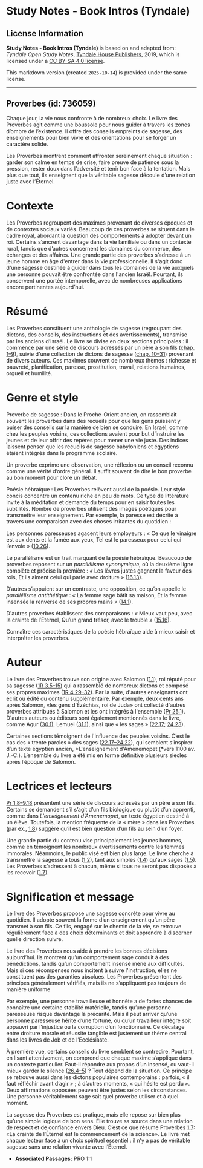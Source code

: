 # Study Notes - Book Intros (Tyndale)

## License Information

**Study Notes - Book Intros (Tyndale)** is based on and adapted from: _Tyndale Open Study Notes_, [Tyndale House Publishers](https://tyndaleopenresources.com/), 2019, which is licensed under a [CC BY-SA 4.0 license](https://creativecommons.org/licenses/by-sa/4.0/legalcode.en).

This markdown version (created `2025-10-14`) is provided under the same license.



--------------------------------

## Proverbes (id: 736059)

Chaque jour, la vie nous confronte à de nombreux choix. Le livre des Proverbes agit comme une boussole pour nous guider à travers les zones d’ombre de l’existence. Il offre des conseils empreints de sagesse, des enseignements pour bien vivre et des orientations pour se forger un caractère solide.

Les Proverbes montrent comment affronter sereinement chaque situation : garder son calme en temps de crise, faire preuve de patience sous la pression, rester doux dans l’adversité et tenir bon face à la tentation. Mais plus que tout, ils enseignent que la véritable sagesse découle d’une relation juste avec l’Éternel.

Contexte
========

Les Proverbes regroupent des maximes provenant de diverses époques et de contextes sociaux variés. Beaucoup de ces proverbes se situent dans le cadre royal, abordant la question des comportements à adopter devant un roi. Certains s’ancrent davantage dans la vie familiale ou dans un contexte rural, tandis que d’autres concernent les domaines du commerce, des échanges et des affaires. Une grande partie des proverbes s’adresse à un jeune homme en âge d'entrer dans la vie professionnelle. Il s'agit donc d'une sagesse destinée à guider dans tous les domaines de la vie auxquels une personne pouvait être confrontée dans l'ancien Israël. Pourtant, ils conservent une portée intemporelle, avec de nombreuses applications encore pertinentes aujourd’hui.

Résumé
======

Les Proverbes constituent une anthologie de sagesse (regroupant des dictons, des conseils, des instructions et des avertissements), transmise par les anciens d’Israël. Le livre se divise en deux sections principales : il commence par une série de discours adressés par un père à son fils ([chap. 1–9](https://ref.ly/Prov1:1-Prov9:18)), suivie d'une collection de dictons de sagesse ([chap. 10–31](https://ref.ly/Prov10:1-Prov31:31)) provenant de divers auteurs. Ces maximes couvrent de nombreux thèmes : richesse et pauvreté, planification, paresse, prostitution, travail, relations humaines, orgueil et humilité.

Genre et style
==============

Proverbe de sagesse : Dans le Proche\-Orient ancien, on rassemblait souvent les proverbes dans des recueils pour que les gens puissent y puiser des conseils sur la manière de bien se conduire. En Israël, comme chez les peuples voisins, ces collections avaient pour but d’instruire les jeunes et de leur offrir des repères pour mener une vie juste. Des indices laissent penser que les recueils de sagesse babyloniens et égyptiens étaient intégrés dans le programme scolaire.

Un proverbe exprime une observation, une réflexion ou un conseil reconnu comme une vérité d’ordre général. Il suffit souvent de dire le bon proverbe au bon moment pour clore un débat.

Poésie hébraïque : Les Proverbes relèvent aussi de la poésie. Leur style concis concentre un contenu riche en peu de mots. Ce type de littérature invite à la méditation et demande du temps pour en saisir toutes les subtilités. Nombre de proverbes utilisent des images poétiques pour transmettre leur enseignement. Par exemple, la paresse est décrite à travers une comparaison avec des choses irritantes du quotidien :

Les personnes paresseuses agacent leurs employeurs : *«* Ce que le vinaigre est aux dents et la fumée aux yeux, Tel est le paresseux pour celui qui l’envoie *»* ([10\.26](https://ref.ly/Prov10:26)).

Le parallélisme est un trait marquant de la poésie hébraïque. Beaucoup de proverbes reposent sur un *parallélisme synonymique*, où la deuxième ligne complète et précise la première : *«* Les lèvres justes gagnent la faveur des rois, Et ils aiment celui qui parle avec droiture *»* ([16\.13](https://ref.ly/Prov16:13)).

D’autres s’appuient sur un contraste, une opposition, ce qu’on appelle le *parallélisme antithétique* : *«* La femme sage bâtit sa maison, Et la femme insensée la renverse de ses propres mains *»* ([14\.1](https://ref.ly/Prov14:1)).

D'autres proverbes établissent des comparaisons : *«* Mieux vaut peu, avec la crainte de l’Éternel, Qu’un grand trésor, avec le trouble *»* ([15\.16](https://ref.ly/Prov15:16)).

Connaître ces caractéristiques de la poésie hébraïque aide à mieux saisir et interpréter les proverbes.

Auteur
======

Le livre des Proverbes trouve son origine avec Salomon ([1\.1](https://ref.ly/Prov1:1)), roi réputé pour sa sagesse ([1R 3\.5–15](https://ref.ly/1Kgs3:5-1Kgs3:15)) qui a rassemblé de nombreux dictons et composé ses propres maximes ([1R 4\.29–32](https://ref.ly/1Kgs4:29-1Kgs4:32)). Par la suite, d'autres enseignants ont écrit ou édité du contenu supplémentaire. Par exemple, deux cents ans après Salomon, «les gens d’Ézéchias, roi de Juda» ont collecté d'autres proverbes attribués à Salomon et les ont intégrés à l'ensemble ([Pr 25\.1](https://ref.ly/Prov25:1)). D'autres auteurs ou éditeurs sont également mentionnés dans le livre, comme Agur ([30\.1](https://ref.ly/Prov30:1)), Lemuel ([31\.1](https://ref.ly/Prov31:1)), ainsi que « les sages » ([22\.17](https://ref.ly/Prov22:17); [24\.23](https://ref.ly/Prov24:23)).

Certaines sections témoignent de l'influence des peuples voisins. C’est le cas des « trente paroles » des sages ([22\.17–24\.22](https://ref.ly/Prov22:17-Prov24:22)), qui semblent s’inspirer d’un texte égyptien ancien, *L'enseignement d'Amenemopet (*vers 1100 av. J.\-C.). L’ensemble du livre a été mis en forme définitive plusieurs siècles après l’époque de Salomon.

Lectrices et lecteurs
=====================

[Pr 1\.8–9\.18](https://ref.ly/Prov1:8-Prov9:18) présentent une série de discours adressés par un père à son fils. Certains se demandent s’il s’agit d’un fils biologique ou plutôt d’un apprenti, comme dans *L'enseignement d'Amenemopet*, un texte égyptien destiné à un élève. Toutefois, la mention fréquente de la « mère » dans les Proverbes (par ex., [1\.8](https://ref.ly/Prov1:8)) suggère qu’il est bien question d’un fils au sein d’un foyer.

Une grande partie du contenu vise principalement les jeunes hommes, comme en témoignent les nombreux avertissements contre les femmes immorales. Néanmoins, le public visé est bien plus large. Le livre cherche à transmettre la sagesse à tous ([1\.2](https://ref.ly/Prov1:2)), tant aux simples ([1\.4](https://ref.ly/Prov1:4)) qu'aux sages ([1\.5](https://ref.ly/Prov1:5)). Les Proverbes s’adressent à chacun, même si tous ne seront pas disposés à les recevoir ([1\.7](https://ref.ly/Prov1:7)).

Signification et message
========================

Le livre des Proverbes propose une sagesse concrète pour vivre au quotidien. Il adopte souvent la forme d’un enseignement qu’un père transmet à son fils. Ce fils, engagé sur le chemin de la vie, se retrouve régulièrement face à des choix déterminants et doit apprendre à discerner quelle direction suivre.

Le livre des Proverbes nous aide à prendre les bonnes décisions aujourd’hui. Ils montrent qu’un comportement sage conduit à des bénédictions, tandis qu’un comportement insensé mène aux difficultés. Mais si ces récompenses nous incitent à suivre l'instruction, elles ne constituent pas des garanties absolues. Les Proverbes présentent des principes généralement vérifiés, mais ils ne s’appliquent pas toujours de manière uniforme

Par exemple, une personne travailleuse et honnête a de fortes chances de connaître une certaine stabilité matérielle, tandis qu’une personne paresseuse risque davantage la précarité. Mais il peut arriver qu’une personne paresseuse hérite d’une fortune, ou qu’un travailleur intègre soit appauvri par l’injustice ou la corruption d’un fonctionnaire. Ce décalage entre droiture morale et réussite tangible est justement un thème central dans les livres de Job et de l’Ecclésiaste.

À première vue, certains conseils du livre semblent se contredire. Pourtant, en lisant attentivement, on comprend que chaque maxime s’applique dans un contexte particulier. Faut\-il répondre aux propos d’un insensé, ou vaut\-il mieux garder le silence ([26\.4–5](https://ref.ly/Prov26:4-Prov26:5)) ? Tout dépend de la situation. Ce principe se retrouve aussi dans les dictons populaires contemporains : parfois, « il faut réfléchir avant d’agir » ; à d’autres moments, « qui hésite est perdu ». Deux affirmations opposées peuvent être justes selon les circonstances. Une personne véritablement sage sait quel proverbe utiliser et à quel moment.

La sagesse des Proverbes est pratique, mais elle repose sur bien plus qu’une simple logique de bon sens. Elle trouve sa source dans une relation de respect et de confiance envers Dieu. C’est ce que résume Proverbes [1\.7](https://ref.ly/Prov1:7): «La crainte de l’Éternel est le commencement de la science». Le livre met chaque lecteur face à un choix spirituel essentiel : il n’y a pas de véritable sagesse sans une relation vivante avec l’Éternel.

* **Associated Passages:** PRO 1:1

